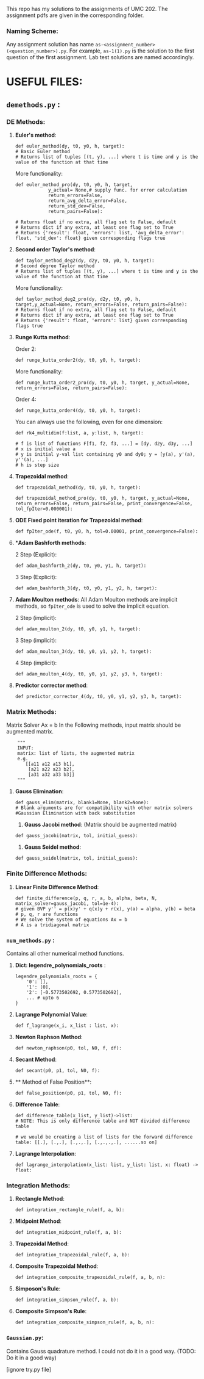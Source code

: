 This repo has my solutions to the assignments of UMC 202. The assignment pdfs are given in the corresponding folder. 

### Naming Scheme:
Any assignment solution has name `as-<assignment_number>(<question_number>).py`. For example, `as-1(1).py` is the solution to the first question of the first assignment. Lab test solutions are named accordingly. 

# USEFUL FILES:
## `demethods.py` :
### DE Methods:
1. **Euler's method**: 
    ```
    def euler_method(dy, t0, y0, h, target): 
    # Basic Euler method
    # Returns list of tuples [(t, y), ...] where t is time and y is the value of the function at that time
    ```
    More functionality:
    ```
    def euler_method_pro(dy, t0, y0, h, target,
                y_actual= None,# supply func. for error calculation
                return_errors=False,
                return_avg_delta_error=False,
                return_std_dev=False,
                return_pairs=False):

    # Returns float if no extra, all flag set to False, default
    # Returns dict if any extra, at least one flag set to True
    # Returns {'result': float, 'errors': list, 'avg_delta_error': float, 'std_dev': float} given corresponding flags true
    ```
1. **Second order Taylor's method**:
    ```
    def taylor_method_deg2(dy, d2y, t0, y0, h, target):
    # Second degree Taylor method
    # Returns list of tuples [(t, y), ...] where t is time and y is the value of the function at that time
    ```
    More functionality:
    ```
    def taylor_method_deg2_pro(dy, d2y, t0, y0, h, target,y_actual=None, return_errors=False, return_pairs=False):
    # Returns float if no extra, all flag set to False, default
    # Returns dict if any extra, at least one flag set to True
    # Returns {'result': float, 'errors': list} given corresponding flags true
    ```
1. **Runge Kutta method**:

    Order 2:
    ```
    def runge_kutta_order2(dy, t0, y0, h, target):
    ```
    More functionality:
    ```
    def runge_kutta_order2_pro(dy, t0, y0, h, target, y_actual=None, return_errors=False, return_pairs=False):
    ```
    Order 4:
    ```
    def runge_kutta_order4(dy, t0, y0, h, target):
    ```
    You can always use the following, even for one dimension:
    ```
    def rk4_multidim(f:list, a, y:list, h, target):

    # f is list of functions F[f1, f2, f3, ...] = [dy, d2y, d3y, ...]
    # x is initial value a
    # y is initial y-val list containing y0 and dy0; y = [y(a), y'(a), y''(a), ...]
    # h is step size
    ```
1. **Trapezoidal method**:
    ```
    def trapezoidal_method(dy, t0, y0, h, target):
    ```
    ```
    def trapezoidal_method_pro(dy, t0, y0, h, target, y_actual=None, return_errors=False, return_pairs=False, print_convergence=False, tol_fpIter=0.000001):

    ```
1. **ODE Fixed point iteration for Trapezoidal method**:
    ```
    def fpIter_ode(f, t0, y0, h, tol=0.00001, print_convergence=False):
    ```
1. ***Adam Bashforth methods**:

    2 Step (Explicit):
    ```
    def adam_bashforth_2(dy, t0, y0, y1, h, target):
    ```
    3 Step (Explicit):
    ```
    def adam_bashforth_3(dy, t0, y0, y1, y2, h, target):
    ```
1. **Adam Moulton methods**:
    All Adam Moulton methods are implicit methods, so `fpIter_ode` is used to solve the implicit equation.

    2 Step (implicit):
    ```
    def adam_moulton_2(dy, t0, y0, y1, h, target):
    ```
    3 Step (implicit):
    ```
    def adam_moulton_3(dy, t0, y0, y1, y2, h, target):
    ```
    4 Step (implicit):
    ```
    def adam_moulton_4(dy, t0, y0, y1, y2, y3, h, target):
    ```
1. **Predictor corrector method**:
    ```
    def predictor_corrector_4(dy, t0, y0, y1, y2, y3, h, target):
    ```
### Matrix Methods:
Matrix Solver Ax = b
In the Following methods, input matrix should be augmented matrix.
```
    """
    INPUT:
    matrix: list of lists, the augmented matrix
    e.g.
       [[a11 a12 a13 b1],
        [a21 a22 a23 b2],
        [a31 a32 a33 b3]]
    """
```
1. **Gauss Elimination**:
    ```
    def gauss_elim(matrix, blank1=None, blank2=None):
    # Blank arguments are for compatibility with other matrix solvers
    #Gaussian Elimination with back substitution

    ```
    1. **Gauss Jacobi method**:
    (Matrix should be augmented matrix)
    ```
    def gauss_jacobi(matrix, tol, initial_guess):
    ```
    1. **Gauss Seidel method**:
    ```
    def gauss_seidel(matrix, tol, initial_guess):
    ```
### Finite Difference Methods:
1. **Linear Finite Difference Method**:
    ```
    def finite_difference(p, q, r, a, b, alpha, beta, N, matrix_solver=gauss_jacobi, tol=1e-4):
    # given BVP y'' = p(x)y' + q(x)y + r(x), y(a) = alpha, y(b) = beta
    # p, q, r are functions
    # We solve the system of equations Ax = b
    # A is a tridiagonal matrix
    ```





### `num_methods.py` :
Contains all other numerical method functions.
1. **Dict: legendre_polynomials_roots** :
    ```
    legendre_polynomials_roots = {
        '0': [],
        '1': [0],
        '2': [-0.5773502692, 0.5773502692],
        ... # upto 6
    }
    ```
1. **Lagrange Polynomial Value**:
    ```
    def f_lagrange(x_i, x_list : list, x):
    ```
1. **Newton Raphson Method**:
    ```
    def newton_raphson(p0, tol, N0, f, df):
    ```
1. **Secant Method**:
    ```
    def secant(p0, p1, tol, N0, f):
    ```
1. ** Method of False Position**:
    ```
    def false_position(p0, p1, tol, N0, f):
    ```
1. **Difference Table**:
    ```
    def difference_table(x_list, y_list)->list:
    # NOTE: This is only difference table and NOT divided difference table

    # we would be creating a list of lists for the forward difference table: [[.], [.,.], [.,.,.], [.,.,.,.], ......so on]
    ```
1. **Lagrange Interpolation**:
    ```
    def lagrange_interpolation(x_list: list, y_list: list, x: float) -> float:
    ```
### Integration Methods:
1. **Rectangle Method**:
    ```
    def integration_rectangle_rule(f, a, b): 
    ```
1. **Midpoint Method**:
    ```
    def integration_midpoint_rule(f, a, b):
    ```
1. **Trapezoidal Method**:
    ```
    def integration_trapezoidal_rule(f, a, b):
    ```
1. **Composite Trapezoidal Method**:
    ```
    def integration_composite_trapezoidal_rule(f, a, b, n):
    ```
1. **Simposon's Rule**:
    ```
    def integration_simpson_rule(f, a, b):
    ```
1. **Composite Simpson's Rule**:
    ```
    def integration_composite_simpson_rule(f, a, b, n):
    ``` 

### `Gaussian.py`:
Contains Gauss quadrature method. I could not do it in a good way.
(TODO: Do it in a good way)

[ignore try.py file]